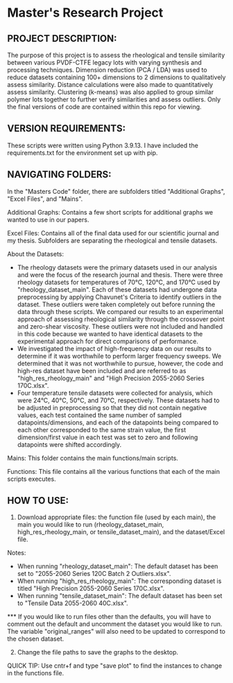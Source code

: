 Master's Research Project
=========================

PROJECT DESCRIPTION:
--------------------
The purpose of this project is to assess the rheological and tensile similarity between various PVDF-CTFE legacy lots with varying synthesis and processing techniques. Dimension reduction (PCA / LDA) was used to reduce datasets containing 100+ dimensions to 2 dimensions to qualitatively assess similarity. Distance calculations were also made to quantitatively assess similarity. Clustering (k-means) was also applied to group similar polymer lots together to further verify similarities and assess outliers. Only the final versions of code are contained within this repo for viewing.

VERSION REQUIREMENTS:
--------------------
These scripts were written using Python 3.9.13. I have included the requirements.txt for the environment set up with pip.

NAVIGATING FOLDERS:
-------------------
In the "Masters Code" folder, there are subfolders titled "Additional Graphs", "Excel Files", and "Mains". 

Additional Graphs: Contains a few short scripts for additional graphs we wanted to use in our papers.
  
Excel Files: Contains all of the final data used for our scientific journal and my thesis. Subfolders are separating the rheological and tensile datasets.

About the Datasets:
- The rheology datasets were the primary datasets used in our analysis and were the focus of the research journal and thesis. There were three rheology datasets for temperatures of 70°C, 120°C, and 170°C used by "rheology_dataset_main". Each of these datasets had undergone data preprocessing by applying Chavunet's Criteria to identify outliers in the dataset. These outliers were taken completely out before running the data through these scripts. We compared our results to an experimental approach of assessing rheological similarity through the crossover point and zero-shear viscosity. These outliers were not included and handled in this code because we wanted to have identical datasets to the experimental approach for direct comparisons of performance.
- We investigated the impact of high-frequency data on our results to determine if it was worthwhile to perform larger frequency sweeps. We determined that it was not worthwhile to pursue, however, the code and high-res dataset have been included and are referred to as "high_res_rheology_main" and "High Precision 2055-2060 Series 170C.xlsx".
- Four temperature tensile datasets were collected for analysis, which were 24°C, 40°C, 50°C, and 70°C, respectively. These datasets had to be adjusted in preprocessing so that they did not contain negative values, each test contained the same number of sampled datapoints/dimensions, and each of the datapoints being compared to each other corresponded to the same strain value, the first dimension/first value in each test was set to zero and following datapoints were shifted accordingly. 

Mains: This folder contains the main functions/main scripts.

Functions: This file contains all the various functions that each of the main scripts executes. 

HOW TO USE:
---------------
1) Download appropriate files: the function file (used by each main), the main you would like to run (rheology_dataset_main, high_res_rheology_main, or tensile_dataset_main), and the dataset/Excel file.

Notes:
- When running "rheology_dataset_main": The default dataset has been set to "2055-2060 Series 120C Batch 2 Outliers.xlsx".
- When running "high_res_rheology_main": The corresponding dataset is titled "High Precision 2055-2060 Series 170C.xlsx".
- When running "tensile_dataset_main": The default dataset has been set to "Tensile Data 2055-2060 40C.xlsx".
  
*** If you would like to run files other than the defaults, you will have to comment out the default and uncomment the dataset you would like to run. The variable "original_ranges" will also need to be updated to correspond to the chosen dataset.
  
2) Change the file paths to save the graphs to the desktop.

QUICK TIP: Use cntr+f and type "save plot" to find the instances to change in the functions file.
